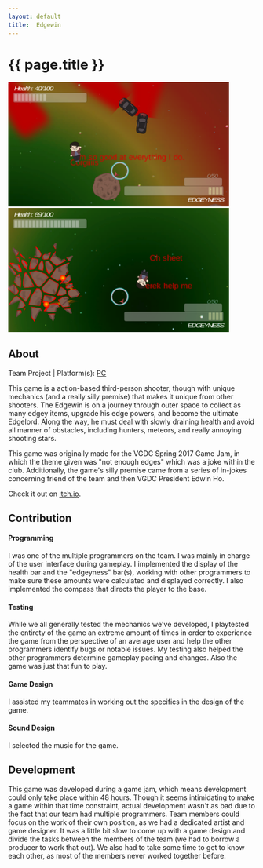 ```yaml
---
layout:	default
title:	Edgewin
---
```


# {{ page.title }}
 
<img src="images/edgewin2.png" width="450">
<img src="images/edgewin3.png" width="450">

## About
Team Project | Platform(s): [PC](https://xuanf1.itch.io/edgewin-the-game)

This game is a action-based third-person shooter, though with unique mechanics (and a really silly premise) that makes it unique from other shooters. The Edgewin is on a journey through outer space to collect as many edgey items, upgrade his edge powers, and become the ultimate Edgelord. Along the way, he must deal with slowly draining health and avoid all manner of obstacles, including hunters, meteors, and really annoying shooting stars. 

This game was originally made for the VGDC Spring 2017 Game Jam, in which the theme given was "not enough edges" which was a joke within the club. Additionally, the game's silly premise came from a series of in-jokes concerning friend of the team and then VGDC President Edwin Ho.

Check it out on [itch.io](https://xuanf1.itch.io/edgewin-the-game).

## Contribution
#### Programming 
I was one of the multiple programmers on the team. I was mainly in charge of the user interface during gameplay. I implemented the display of the health bar and the "edgeyness" bar(s), working with other programmers to make sure these amounts were calculated and displayed correctly. I also implemented the compass that directs the player to the base.

#### Testing
While we all generally tested the mechanics we've developed, I playtested the entirety of the game an extreme amount of times in order to experience the game from the perspective of an average user and help the other programmers identify bugs or notable issues. My testing also helped the other programmers determine gameplay pacing and changes. Also the game was just that fun to play.

#### Game Design
I assisted my teammates in working out the specifics in the design of the game.

#### Sound Design
I selected the music for the game.

## Development
This game was developed during a game jam, which means development could only take place within 48 hours. Though it seems intimidating to make a game within that time constraint, actual development wasn't as bad due to the fact that our team had multiple programmers. Team members could focus on the work of their own position, as we had a dedicated artist and game designer. It was a little bit slow to come up with a game design and divide the tasks between the members of the team (we had to borrow a producer to work that out). We also had to take some time to get to know each other, as most of the members never worked together before.